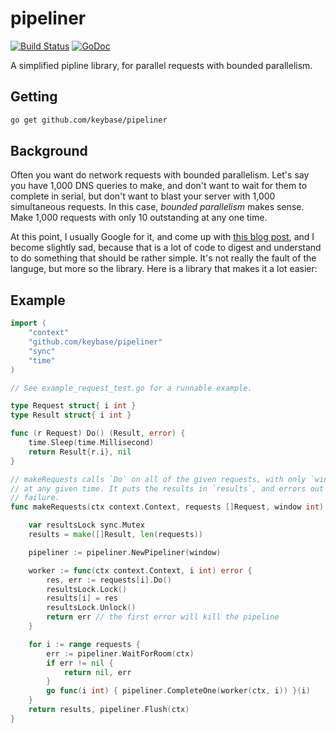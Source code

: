 # pipeliner

[![Build Status](https://travis-ci.org/keybase/pipeliner.svg?branch=master)](https://travis-ci.org/keybase/pipeliner)
[![GoDoc](https://godoc.org/github.com/keybase/pipeliner?status.svg)](https://godoc.org/github.com/keybase/pipeliner)

A simplified pipline library, for parallel requests with bounded parallelism.

## Getting

```sh
go get github.com/keybase/pipeliner
```

## Background

Often you want do network requests with bounded parallelism. Let's say you have
1,000 DNS queries to make, and don't want to wait for them to complete in serial,
but don't want to blast your server with 1,000 simultaneous requests. In this case,
*bounded parallelism* makes sense. Make 1,000 requests with only 10 outstanding
at any one time.

At this point, I usually Google for it, and come up with [this blog post](https://blog.golang.org/pipelines), and I become slightly sad, because that is a lot of code to digest and
understand to do something that should be rather simple. It's not really the fault
of the languge, but more so the library. Here is a library that makes it a lot
easier:

## Example

```go
import (
	"context"
	"github.com/keybase/pipeliner"
	"sync"
	"time"
)

// See example_request_test.go for a runnable example.

type Request struct{ i int }
type Result struct{ i int }

func (r Request) Do() (Result, error) {
	time.Sleep(time.Millisecond)
	return Result{r.i}, nil
}

// makeRequests calls `Do` on all of the given requests, with only `window` outstanding
// at any given time. It puts the results in `results`, and errors out on the first
// failure.
func makeRequests(ctx context.Context, requests []Request, window int) (results []Result, err error) {

	var resultsLock sync.Mutex
	results = make([]Result, len(requests))

	pipeliner := pipeliner.NewPipeliner(window)

	worker := func(ctx context.Context, i int) error {
		res, err := requests[i].Do()
		resultsLock.Lock()
		results[i] = res
		resultsLock.Unlock()
		return err // the first error will kill the pipeline
	}

	for i := range requests {
		err := pipeliner.WaitForRoom(ctx)
		if err != nil {
			return nil, err
		}
		go func(i int) { pipeliner.CompleteOne(worker(ctx, i)) }(i)
	}
	return results, pipeliner.Flush(ctx)
}
```